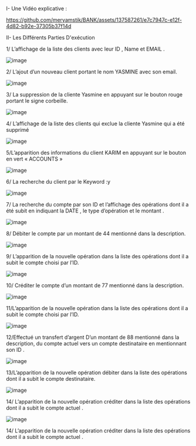 I- Une Vidéo explicative :

https://github.com/meryamstik/BANK/assets/137587261/e7c7947c-e12f-4d82-b92e-37305b37f14d

II- Les Différents Parties D'exécution

1/ L’affichage de la liste des clients avec leur ID , Name et EMAIL .

![image](https://github.com/meryamstik/BANK/assets/137587261/71f2cb0d-9aa8-402a-a689-90ed2df48a8b)


2/ L’ajout d’un nouveau client portant le nom YASMINE avec son email.

![image](https://github.com/meryamstik/BANK/assets/137587261/4a8f78b2-2664-45c1-b0dc-2d1c9fc98772)


3/ La suppression de la cliente Yasmine en appuyant sur le bouton rouge portant le signe corbeille.

![image](https://github.com/meryamstik/BANK/assets/137587261/801c9d13-515a-4795-be32-67224a79cedb)


4/ L’affichage de la liste des clients qui exclue la cliente Yasmine qui a été supprimé

![image](https://github.com/meryamstik/BANK/assets/137587261/0cf7a71b-b563-4860-9b2d-8a1f14b4fa6a)


5/L’apparition des informations du client KARIM en appuyant sur le bouton en vert « ACCOUNTS »

![image](https://github.com/meryamstik/BANK/assets/137587261/a50750da-cdf5-4a93-b5d1-457e2334665c)


6/ La recherche du client par le Keyword :y

![image](https://github.com/meryamstik/BANK/assets/137587261/58ab07db-e296-4d9d-be64-c0ab8bfa37e8)


7/ La recherche du compte par son ID et l’affichage des opérations dont il a été subit en indiquant la DATE , le type d’opération et le montant .

![image](https://github.com/meryamstik/BANK/assets/137587261/8d806c67-5950-47d0-bf65-dd3a65253d36)


8/ Débiter le compte par un montant de 44 mentionné dans la description.

![image](https://github.com/meryamstik/BANK/assets/137587261/7791340d-60d4-41a2-baff-4ad9b7d5383c)


9/ L’apparition de la nouvelle opération dans la liste des opérations dont il a subit le compte choisi par l’ID.

![image](https://github.com/meryamstik/BANK/assets/137587261/bf68d836-9377-46da-b7a3-3cf20eef9b29)


10/ Créditer le compte d’un montant de 77 mentionné dans la description.

![image](https://github.com/meryamstik/BANK/assets/137587261/a3b52713-a65d-4441-ab82-01cefded8164)


11/L’apparition de la nouvelle opération dans la liste des opérations dont il a subit le compte choisi par l’ID.

![image](https://github.com/meryamstik/BANK/assets/137587261/e82e2f4d-b54e-4d11-987b-44e38ca51f0f)


12/Effectué un transfert d’argent D’un montant de 88 mentionné dans la description, du compte actuel vers un compte destinataire en mentionnant son ID .

![image](https://github.com/meryamstik/BANK/assets/137587261/baaafde4-465e-4c5f-af64-55d94c48fa8f)


13/L’apparition de la nouvelle opération débiter dans la liste des opérations dont il a subit le compte destinataire.

![image](https://github.com/meryamstik/BANK/assets/137587261/332bd9df-6a78-41ff-89d6-069e3aec3ca7)

14/ L’apparition de la nouvelle opération créditer dans la liste des opérations dont il a subit le compte actuel .

![image](https://github.com/meryamstik/BANK/assets/137587261/277cc8fa-a96d-453f-ac88-99a1ecba0b0e)





14/ L’apparition de la nouvelle opération créditer dans la liste des opérations dont il a subit le compte actuel .



